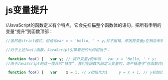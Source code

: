 # js变量提升

//JavaScript的函数定义有个特点，它会先扫描整个函数体的语句，把所有申明的变量“提升”到函数顶部：

```javascript 'use strict';   function foo() {   var x = 'Hello, ' + y;   alert(x);   var y = 'Bob'; } foo(); 
//虽然是strict模式，但语句var x = 'Hello, ' + y;并不报错，原因是变量y在稍后申明了。但是alert显示Hello, undefined，说明变量y的值为undefined。这正是因为JavaScript引擎自动提升了变量y的声明，但不会提升变量y的赋值。

//对于上述foo()函数，JavaScript引擎看到的代码相当于：

 function foo() {   var y; // 提升变量y的申明   var x = 'Hello, ' + y;   alert(x);   y = 'Bob'; } 
//由于JavaScript的这一怪异的“特性”，我们在函数内部定义变量时，请严格遵守“在函数内部首先申明所有变量”这一规则。最常见的做法是用一个var申明函数内部用到的所有变量：

 function foo() {   var    x = 1, // x初始化为1     y = x + 1, // y初始化为2     z, i; // z和i为undefined   // 其他语句:   for (i=0; i<100; i++) {     ...   } } 
